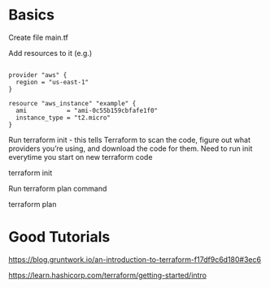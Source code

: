 # Basics
Create file main.tf

Add resources to it (e.g.)

```

provider "aws" {
  region = "us-east-1"
}

resource "aws_instance" "example" {
  ami           = "ami-0c55b159cbfafe1f0"
  instance_type = "t2.micro"
}

```


Run terraform init - this tells Terraform to scan the code, figure out what providers you’re using, and download the code for them. Need to run init everytime you start on new terraform code

terraform init

Run terraform plan command

terraform plan


# Good Tutorials

https://blog.gruntwork.io/an-introduction-to-terraform-f17df9c6d180#3ec6


https://learn.hashicorp.com/terraform/getting-started/intro